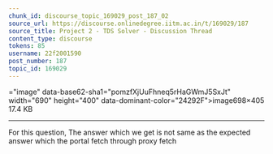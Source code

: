 ```yaml
---
chunk_id: discourse_topic_169029_post_187_02
source_url: https://discourse.onlinedegree.iitm.ac.in/t/169029/187
source_title: Project 2 - TDS Solver - Discussion Thread
content_type: discourse
tokens: 85
username: 22f2001590
post_number: 187
topic_id: 169029
---
```


="image" data-base62-sha1="pomzfXjUuFhneq5rHaGWmJ5SxJt" width="690" height="400" data-dominant-color="24292F">image698×405 17.4 KB

---

For this question, The answer which we get is not same as the expected answer which the portal fetch through proxy fetch
